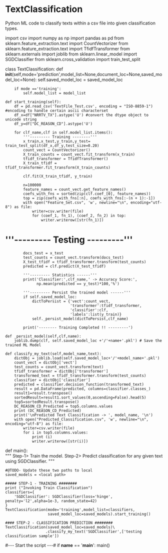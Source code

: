 # TextClassification
Python ML code to classify texts within a csv file into given classification types.

import csv
import numpy as np
import pandas as pd
from sklearn.feature_extraction.text import CountVectorizer
from sklearn.feature_extraction.text import TfidfTransformer
from sklearn.externals import joblib
from sklearn.linear_model import SGDClassifier
from sklearn.cross_validation import train_test_split
 
 
class TextClassification:
    def __init__(self,mode='prediction',model_list=None,document_loc=None,saved_model_loc=None):
        self.saved_model_loc = saved_model_loc
 
        if mode =='training':
            self.model_list = model_list       
                  
    def start_training(self): 
        df = pd.read_csv('TextFile_Test.csv', encoding = "ISO-8859-1") #encoding to handle certain ascii characterset
        df_x=df["NRRTV_TX"].astype('U') #convert the dtype object to unicode string
        df_y=df["DC_REASON_CD"].astype('U')
                                      
        for clf_name,clf in self.model_list.items():           
            '''--------- Training --------'''
            x_train,x_test,y_train,y_test= train_test_split(df_x,df_y,test_size=0.20)
            count_vect = CountVectorizer()
            X_train_counts = count_vect.fit_transform(x_train)
            tfidf_transformer = TfidfTransformer()
            X_train_tfidf = tfidf_transformer.fit_transform(X_train_counts)
 
            clf.fit(X_train_tfidf, y_train)
           
            n=100000
            feature_names = count_vect.get_feature_names()
            coefs_with_fns = sorted(zip(clf.coef_[0], feature_names)) 
            top = zip(coefs_with_fns[:n], coefs_with_fns[:-(n + 1):-1])
            with open("Feature_Set.csv", 'w', newline="\n", encoding="utf-8") as file:
                writer=csv.writer(file)
                for (coef_1, fn_1), (coef_2, fn_2) in top:
                    writer.writerow([str(fn_1)])
               
#           
#            '''--------- Testing ---------'''   
            docs_test = x_test            
            test_counts = count_vect.transform(docs_test)
            X_test_tfidf = tfidf_transformer.transform(test_counts)
            predicted = clf.predict(X_test_tfidf)        
           
            '''--------- Statistics ------'''   
            print('Classifier:',clf_name,' -> Accuracy Score:',
                  np.mean(predicted == y_test)*100,'%')
           
            '''--------- Persist the trained model ------'''
            if self.saved_model_loc:
                dictToPersist = {'vect':count_vect,
                                 'transformer':tfidf_transformer,
                                 'classifier':clf,
                                 'labels':list(y_train)}                   
                self._persist_model(dictToPersist,clf_name)
           
            print('-------- Training Completed !! ---------')
           
    def _persist_model(self,clf,name):
        joblib.dump(clf, self.saved_model_loc +'/'+name+'.pkl') # Save the trained ML Model
   
    def classify_my_text(self,model_name,text):       
        dictObj = joblib.load(self.saved_model_loc+'/'+model_name+'.pkl')
        count_vect = dictObj['vect']
        test_counts = count_vect.transform(text)
        tfidf_transformer = dictObj['transformer']
        transformed_text = tfidf_transformer.transform(test_counts)
        classifier = dictObj['classifier']
        predicted = classifier.decision_function(transformed_text)
        result = pd.DataFrame(predicted, columns=classifier.classes_)
        result1=result.transpose()
        sortedResult=result1.sort_values(0,ascending=False).head(5)
        top5=sortedResult.transpose()
        DC_REASON_CD_Predicted = top5.columns.values
        print (DC_REASON_CD_Predicted)
        print('\nPredicted Text Classification -> ', model_name, '\n')
        with open("Predicted_Classification.csv", 'w', newline="\n", encoding="utf-8") as file:
            writer=csv.writer(file)
            for i in top5.columns.values:
                print (i)
                writer.writerow([str(i)])
              
 
def main():   
    """
    Step-1> Train the model. 
    Step-2> Predict classification for any given text using SGDClassifier.
    """
   
    #@TODO- Update these two paths to local
    saved_models = <local path>
   
    ##### STEP-1 - TRAINING ########       
    print ("Invoking Train Classification")
    classifiers={           
        'SGDClassifier': SGDClassifier(loss='hinge', penalty='l2',alpha=1e-3, random_state=42)       
    }   
    TextClassification(mode='training',model_list=classifiers,
                       saved_model_loc=saved_models).start_training()
 
    #### STEP-2 - CLASSIFICATION PREDICTION ########
    TextClassification(saved_model_loc=saved_models)\
                      .classify_my_text('SGDClassifier',['testing classification sample'])
 
   
#--- Start the script ---#
if __name__ == '__main__':
    main()

